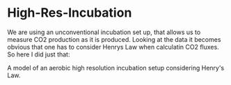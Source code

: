 # High-Res-Incubation

We are using an unconventional incubation set up, that allows us to measure CO2 production as it is produced. Looking at the data it becomes obvious that one has to consider Henrys Law when calculatin CO2 fluxes. So here I did just that:

A model of an aerobic high resolution incubation setup considering Henry's Law. 

